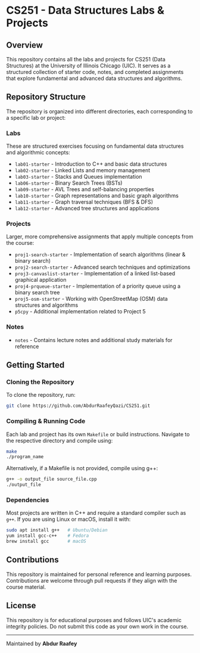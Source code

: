 # CS251 - Data Structures Labs & Projects

## Overview
This repository contains all the labs and projects for CS251 (Data Structures) at the University of Illinois Chicago (UIC). It serves as a structured collection of starter code, notes, and completed assignments that explore fundamental and advanced data structures and algorithms.

## Repository Structure
The repository is organized into different directories, each corresponding to a specific lab or project:

### **Labs**
These are structured exercises focusing on fundamental data structures and algorithmic concepts:
- `lab01-starter` - Introduction to C++ and basic data structures
- `lab02-starter` - Linked Lists and memory management
- `lab03-starter` - Stacks and Queues implementation
- `lab06-starter` - Binary Search Trees (BSTs)
- `lab09-starter` - AVL Trees and self-balancing properties
- `lab10-starter` - Graph representations and basic graph algorithms
- `lab11-starter` - Graph traversal techniques (BFS & DFS)
- `lab12-starter` - Advanced tree structures and applications

### **Projects**
Larger, more comprehensive assignments that apply multiple concepts from the course:
- `proj1-search-starter` - Implementation of search algorithms (linear & binary search)
- `proj2-search-starter` - Advanced search techniques and optimizations
- `proj3-canvaslist-starter` - Implementation of a linked list-based graphical application
- `proj4-prqueue-starter` - Implementation of a priority queue using a binary search tree
- `proj5-osm-starter` - Working with OpenStreetMap (OSM) data structures and algorithms
- `p5cpy` - Additional implementation related to Project 5

### **Notes**
- `notes` - Contains lecture notes and additional study materials for reference

## Getting Started
### **Cloning the Repository**
To clone the repository, run:
```sh
git clone https://github.com/AbdurRaafeyQazi/CS251.git
```

### **Compiling & Running Code**
Each lab and project has its own `Makefile` or build instructions. Navigate to the respective directory and compile using:
```sh
make
./program_name
```

Alternatively, if a Makefile is not provided, compile using g++:
```sh
g++ -o output_file source_file.cpp
./output_file
```

### **Dependencies**
Most projects are written in C++ and require a standard compiler such as `g++`. If you are using Linux or macOS, install it with:
```sh
sudo apt install g++   # Ubuntu/Debian
yum install gcc-c++    # Fedora
brew install gcc       # macOS
```

## Contributions
This repository is maintained for personal reference and learning purposes. Contributions are welcome through pull requests if they align with the course material.

## License
This repository is for educational purposes and follows UIC's academic integrity policies. Do not submit this code as your own work in the course.

---
Maintained by **Abdur Raafey**
